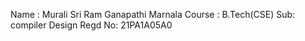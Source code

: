 Name : Murali Sri Ram Ganapathi Marnala
Course : B.Tech(CSE) 
Sub: compiler Design
Regd No: 21PA1A05A0